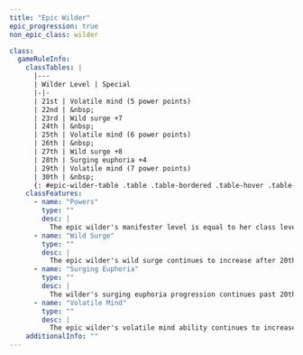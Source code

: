 ```yaml
---
title: "Epic Wilder"
epic_progression: true
non_epic_class: wilder

class:
  gameRuleInfo:
    classTables: |
      |---
      | Wilder Level | Special
      |-|-
      | 21st | Volatile mind (5 power points)
      | 22nd | &nbsp;
      | 23rd | Wild surge +7
      | 24th | &nbsp;
      | 25th | Volatile mind (6 power points)
      | 26th | &nbsp;
      | 27th | Wild surge +8
      | 28th | Surging euphoria +4
      | 29th | Volatile mind (7 power points)
      | 30th | &nbsp;
      {: #epic-wilder-table .table .table-bordered .table-hover .table-striped data-caption="Table: The Epic Wilder" }
    classFeatures:
      - name: "Powers"
        type: ""
        desc: |
          The epic wilder's manifester level is equal to her class level. The wilder's power points and powers known do not increase after 20th level (except through the use of epic feats).
      - name: "Wild Surge"
        type: ""
        desc: |
          The epic wilder's wild surge continues to increase after 20th level. At 23rd level and every four levels higher than 23rd, the wild surge continues to gain an additional +1 boost to manifester level when used (+7 at 23rd, +8 at 27th, and so on).
      - name: "Surging Euphoria"
        type: ""
        desc: |
          The wilder's surging euphoria progression continues past 20th level. At 28th level and every eight levels higher than 28th, the morale bonus on her attack rolls, damage rolls, and saving throws increases by 1 (+4 at 28th, +5 at 36th, and so on).
      - name: "Volatile Mind"
        type: ""
        desc: |
          The epic wilder's volatile mind ability continues to increase. At 21st level and every four levels higher than 21st, the penalty assessed against telepathy powers manifested on the wilder is increased by 1 power point (5 points at 21st, 6 points at 25th, and so on).
    additionalInfo: ""
---
```

